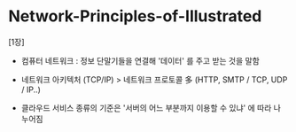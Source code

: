 # Network-Principles-of-Illustrated
[1장]
- 컴퓨터 네트워크 : 정보 단말기들을 연결해 '데이터' 를 주고 받는 것을 말함 

- 네트워크 아키텍처 (TCP/IP) > 네트워크 프로토콜 多 (HTTP, SMTP / TCP, UDP / IP..)

- 클라우드 서비스 종류의 기준은 '서버의 어느 부분까지 이용할 수 있냐' 에 따라 나누어짐 
